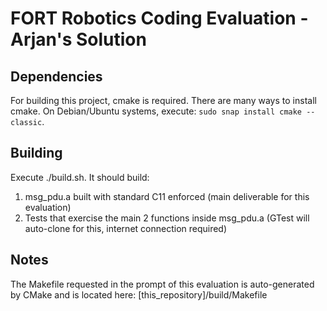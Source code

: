 # FORT Robotics Coding Evaluation - Arjan's Solution

## Dependencies

For building this project, cmake is required. There are many ways to install cmake. On Debian/Ubuntu systems, execute: `sudo snap install cmake --classic`.

## Building

Execute ./build.sh. It should build:

1. msg_pdu.a built with standard C11 enforced (main deliverable for this evaluation)
2. Tests that exercise the main 2 functions inside msg_pdu.a (GTest will auto-clone for this, internet connection required)

## Notes

The Makefile requested in the prompt of this evaluation is auto-generated by CMake and is located here: [this_repository]/build/Makefile
